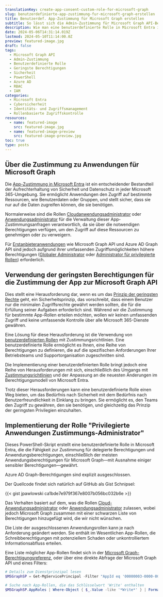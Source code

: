 ```yaml
---
translationKey: create-app-consent-custom-role-for-microsoft-graph
slug: benutzerdefinierte-app-zustimmung-fur-microsoft-graph-erstellen
title: Benutzerdef. App-Zustimmung für Microsoft Graph erstellen
subtitle: So lässt sich die Admin-Zustimmung für Microsoft Graph API-Berechtigungen sicher delegieren
description: Wie man eine benutzerdefinierte Rolle in Microsoft Entra implementiert, um die Admin-Zustimmung für Microsoft Graph API-Berechtigungen zu delegieren.
date: 2024-05-06T14:31:14.019Z
lastmod: 2024-05-10T11:14:00.0Z
preview: featured-image.jpg
draft: false
tags:
  - Microsoft Graph API
  - Admin-Zustimmung
  - Benutzerdefinierte Rolle
  - Geringste Berechtigungen
  - Sicherheit
  - PowerShell
  - Azure AD
  - RBAC
  - IAM
categories:
  - Microsoft Entra
  - Cybersicherheit
  - Identitäts- und Zugriffsmanagement
  - Rollenbasierte Zugriffskontrolle
resources:
  - name: featured-image
    src: featured-image.jpg
  - name: featured-image-preview
    src: featured-image-preview.jpg
toc: true
type: posts
---
```


## Über die Zustimmung zu Anwendungen für Microsoft Graph

Die [App-Zustimmung in Microsoft Entra](https://learn.microsoft.com/de-de/entra/identity-platform/application-consent-experience) ist ein entscheidender Bestandteil der Aufrechterhaltung von Sicherheit und Datenschutz in jeder Microsoft 365-Umgebung. Sie ermöglicht Anwendungen den Zugriff auf bestimmte Ressourcen, wie Benutzerdaten oder Gruppen, und stellt sicher, dass sie nur auf die Daten zugreifen können, die sie benötigen.

Normalerweise sind die Rollen [Cloudanwendungsadministrator](https://learn.microsoft.com/de-de/entra/identity/role-based-access-control/permissions-reference#cloud-application-administrator) oder [Anwendungsadministrator](https://learn.microsoft.com/de-de/entra/identity/role-based-access-control/permissions-reference#application-administrator) für die Verwaltung dieser App-Zustimmungsanfragen verantwortlich, da sie über die notwendigen Berechtigungen verfügen, um den Zugriff auf diese Ressourcen zu genehmigen oder zu verweigern.

Für [Erstanbieteranwendungen](https://learn.microsoft.com/de-de/troubleshoot/azure/entra/entra-id/governance/verify-first-party-apps-sign-in) wie Microsoft Graph API und Azure AD Graph API sind jedoch aufgrund ihrer umfassenden Zugriffsmöglichkeiten höhere Berechtigungen ([Globaler Administrator](https://learn.microsoft.com/de-de/entra/identity/role-based-access-control/permissions-reference#global-administrator) oder [Administrator für privilegierte Rollen](https://learn.microsoft.com/de-de/entra/identity/role-based-access-control/permissions-reference#privileged-role-administrator)) erforderlich.

## Verwendung der geringsten Berechtigungen für die Zustimmung der App zur Microsoft Graph API

Dies stellt eine Herausforderung dar, wenn es um das [Prinzip der geringsten Rechte](https://learn.microsoft.com/de-de/entra/identity-platform/secure-least-privileged-access) geht, ein Sicherheitsprinzip, das vorschreibt, dass einem Benutzer nur die minimalen Zugriffsrechte gewährt werden sollten, die für die Erfüllung seiner Aufgaben erforderlich sind. Während wir die Zustimmung für bestimmte App-Rollen erteilen möchten, wollen wir keinen umfassenden Zugriff und keine umfassende Kontrolle über alle Microsoft 365-Dienste gewähren.

Eine Lösung für diese Herausforderung ist die Verwendung von [benutzerdefinierten Rollen](https://learn.microsoft.com/de-de/entra/identity/role-based-access-control/custom-create) mit Zustimmungsrichtlinien. Eine benutzerdefinierte Rolle ermöglicht es Ihnen, eine Reihe von Berechtigungen zu definieren, die auf die spezifischen Anforderungen Ihrer Betriebsteams und Supportorganisation zugeschnitten sind.

Die Implementierung einer benutzerdefinierten Rolle bringt jedoch eine Reihe von Herausforderungen mit sich, einschließlich des Umgangs mit [Zustimmungsrichtlinien](https://learn.microsoft.com/de-de/entra/identity/enterprise-apps/manage-app-consent-policies) und der Anpassung an die neuesten Änderungen im Berechtigungsmodell von Microsoft Entra.

Trotz dieser Herausforderungen kann eine benutzerdefinierte Rolle einen Weg bieten, um das Bedürfnis nach Sicherheit mit dem Bedürfnis nach Benutzerfreundlichkeit in Einklang zu bringen. Sie ermöglicht es, den Teams den Zugriff zu gewähren, den sie benötigen, und gleichzeitig das Prinzip der geringsten Privilegien einzuhalten.

## Implementierung der Rolle "Privilegierte Anwendungen Zustimmungs-Administrator"

Dieses PowerShell-Skript erstellt eine benutzerdefinierte Rolle in Microsoft Entra, die die Fähigkeit zur Zustimmung für delegierte Berechtigungen und Anwendungsberechtigungen, einschließlich der meisten Anwendungsberechtigungen für Microsoft Graph—mit Ausnahme einiger sensibler Berechtigungen—gewährt.

Azure AD Graph-Berechtigungen sind explizit ausgeschlossen.

Der Quellcode findet sich natürlich auf GitHub als Gist Schnipsel:

{{< gist jpawlowski ca1bde7e979f367e8007b056bc032b6e >}}

Das Verhalten basiert auf dem, was die Rollen [Cloud-Anwendungsadministrator](https://learn.microsoft.com/de-de/entra/identity/role-based-access-control/permissions-reference#cloud-application-administrator) oder [Anwendungsadministrator](https://learn.microsoft.com/de-de/entra/identity/role-based-access-control/permissions-reference#application-administrator) zulassen, wobei jedoch Microsoft Graph zusammen mit einer schwarzen Liste von Berechtigungen hinzugefügt wird, die wir nicht wünschen.

Die Liste der ausgeschlossenen Anwendungsrollen kann je nach Anforderung geändert werden. Sie enthält im Wesentlichen App-Rollen, die Schreibberechtigungen mit potenziellem Schaden oder unkontrolliertem Informationsabfluss erteilen.

Eine Liste möglicher App-Rollen findet sich in der [Microsoft Graph-Berechtigungsreferenz](https://learn.microsoft.com/de-de/graph/permissions-reference), oder über eine direkte Abfrage der Microsoft Graph API und eines Filters:

````powershell
# Details zum Dienstprinzipal lesen
$MSGraphSP = Get-MgServicePrincipal -Filter "AppId eq '00000003-0000-0000-c000-000000000000'"

# Suche nach App-Rollen, die das Schlüsselwort 'Write' enthalten
$MSGraphSP.AppRoles | Where-Object { $_.Value -like '*Write*' } | Format-Table Value, Description
`````
